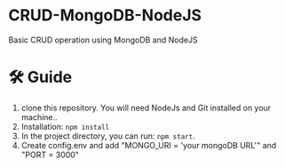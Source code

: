 # CRUD-MongoDB-NodeJS
 Basic CRUD operation using MongoDB and NodeJS
# 🛠 Guide

1. clone this repository. You will need NodeJs and Git installed on your machine..
2. Installation: `npm install`
3. In the project directory, you can run: `npm start`.
4. Create config.env and add "MONGO_URI = 'your mongoDB URL'" and "PORT = 3000"
